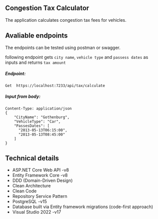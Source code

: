 ## Congestion Tax Calculator
The application calculates congestion tax fees for vehicles.



## Avaliable endpoints

The endpoints can be tested using postman or swagger.

following endpoint gets `city name`, `vehicle type` and `passess dates` as inputs and returns `tax amount`

##### Endpoint:
```
Get  https://localhost:7233/api/tax/calculate
```

##### Input from body:
```
Content-Type: application/json
{
    "CityName": "Gothenburg",
    "VehicleType": "Car",
    "PassesDates": [
      "2013-05-13T06:15:00",
      "2013-05-13T08:45:00"
    ]
}
```


## Technical details
  -	ASP.NET Core Web API -v8
  - Entity Framework Core -v8
  - DDD (Domain-Driven Design)
  - Clean Architecture
  - Clean Code
  - Repository Service Pattern
  - PostgreSQL -v15
  - Database built via Entity framework migrations (code-first approach)
  - Visual Studio 2022 -v17
